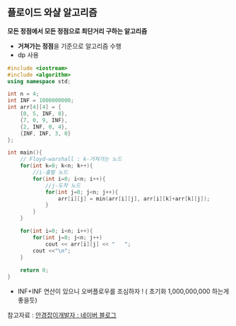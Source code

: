 ## 플로이드 와샬 알고리즘

**모든 정점에서 모든 정점으로 최단거리 구하는 알고리즘** 

- **거쳐가는 정점**을 기준으로 알고리즘 수행
- dp 사용

```cpp
#include <iostream>
#include <algorithm>
using namespace std;

int n = 4;
int INF = 1000000000;
int arr[4][4] = {
    {0, 5, INF, 8},
    {7, 0, 9, INF},
    {2, INF, 0, 4},
    {INF, INF, 3, 0}
};

int main(){
    // Floyd-warshall : k-거쳐가는 노드
    for(int k=0; k<n; k++){
        //i-출발 노드
        for(int i=0; i<n; i++){
            //j-도착 노드
            for(int j=0; j<n; j++){
                arr[i][j] = min(arr[i][j], arr[i][k]+arr[k][j]);
            }
        }
    }

    for(int i=0; i<n; i++){
        for(int j=0; j<n; j++)
            cout << arr[i][j] << "   ";
        cout <<"\n";
    }
    
    return 0;
}
```

- INF+INF 연산이 있으니 오버플로우를 조심하자 ! ( 초기화 1,000,000,000 하는게 좋을듯)

참고자료 : 
[안경잡이개발자 : 네이버 블로그](https://blog.naver.com/ndb796/221234427842)
